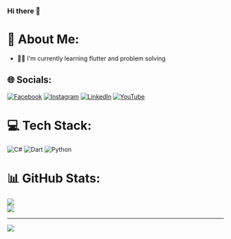### Hi there 👋


# 💫 About Me:
- 🧑‍💻 I'm currently learning flutter and problem solving 


## 🌐 Socials:
[![Facebook](https://img.shields.io/badge/Facebook-%231877F2.svg?logo=Facebook&logoColor=white)](https://www.facebook.com/profile.php?id=100082762223987&mibextid=ZbWKwL) [![Instagram](https://img.shields.io/badge/Instagram-%23E4405F.svg?logo=Instagram&logoColor=white)](https://instagram.com/dev.hus) [![LinkedIn](https://img.shields.io/badge/LinkedIn-%230077B5.svg?logo=linkedin&logoColor=white)](https://linkedin.com/in/husseinkadhim) [![YouTube](https://img.shields.io/badge/YouTube-%23FF0000.svg?logo=YouTube&logoColor=white)](https://youtube.com/@husseinkad) 

# 💻 Tech Stack:
![C#](https://img.shields.io/badge/c%23-%23239120.svg?style=for-the-badge&logo=c-sharp&logoColor=white) ![Dart](https://img.shields.io/badge/dart-%230175C2.svg?style=for-the-badge&logo=dart&logoColor=white) ![Python](https://img.shields.io/badge/python-3670A0?style=for-the-badge&logo=python&logoColor=ffdd54)
# 📊 GitHub Stats:
![](https://github-readme-streak-stats.herokuapp.com/?user=husseinkad&theme=dark&hide_border=false)<br/>
![](https://github-readme-stats.vercel.app/api/top-langs/?username=husseinkad&theme=dark&hide_border=false&include_all_commits=true&count_private=true&layout=compact)





---
[![](https://visitcount.itsvg.in/api?id=husseinkad&icon=0&color=0)](https://visitcount.itsvg.in)

<!-- Proudly created with GPRM ( https://gprm.itsvg.in ) -->

<!--
**xbanker3/xbanker3** is a ✨ _special_ ✨ repository because its `README.md` (this file) appears on your GitHub profile.

Here are some ideas to get you started:

- 🔭 I’m currently working on ...
- 🌱 I’m currently learning ...
- 👯 I’m looking to collaborate on ...
- 🤔 I’m looking for help with ...
- 💬 Ask me about ...
- 📫 How to reach me: ...
- 😄 Pronouns: ...
- ⚡ Fun fact: ...
-->
